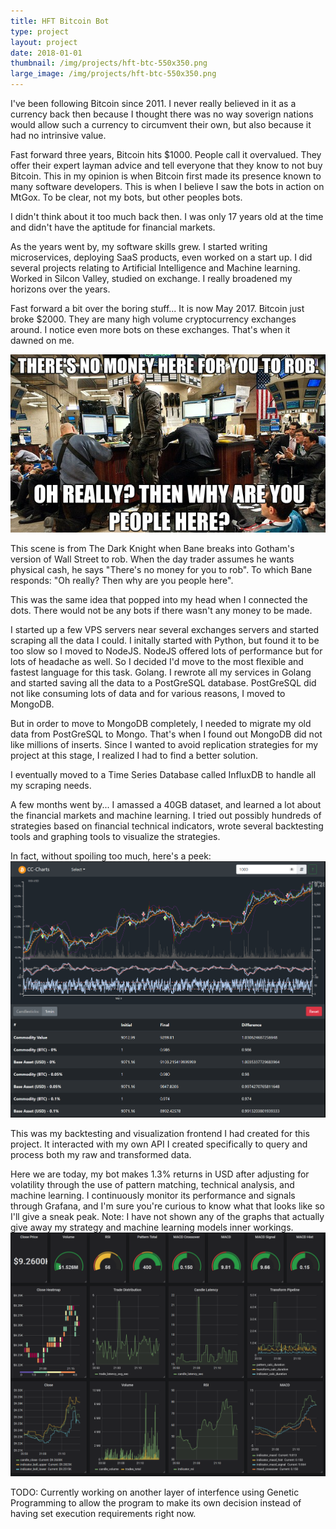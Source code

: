 ```yaml
---
title: HFT Bitcoin Bot
type: project
layout: project
date: 2018-01-01
thumbnail: /img/projects/hft-btc-550x350.png
large_image: /img/projects/hft-btc-550x350.png
---
```


I've been following Bitcoin since 2011. I never really believed in it as a currency back then because I thought there was no way soverign nations would allow such a currency to circumvent their own, but also because it had no intrinsive value.

Fast forward three years, Bitcoin hits $1000. People call it overvalued. They offer their expert layman advice and tell everyone that they know to not buy Bitcoin.
This in my opinion is when Bitcoin first made its presence known to many software developers. This is when I believe I saw the bots in action on MtGox. To be clear, not my bots, but other peoples bots.

I didn't think about it too much back then. I was only 17 years old at the time and didn't have the aptitude for financial markets.

As the years went by, my software skills grew. I started writing microservices, deploying SaaS products, even worked on a start up.
I did several projects relating to Artificial Intelligence and Machine learning. Worked in Silcon Valley, studied on exchange. I really broadened my horizons over the years.

Fast forward a bit over the boring stuff...
It is now May 2017. Bitcoin just broke $2000. They are many high volume cryptocurrency exchanges around. I notice even more bots on these exchanges. That's when it dawned on me.

<img src="/img/projects/hft_btc_bane.png" alt="The Dark Knight Quote">

This scene is from The Dark Knight when Bane breaks into Gotham's version of Wall Street to rob. When the day trader assumes he wants physical cash, he says "There's no money for you to rob".
To which Bane responds: "Oh really? Then why are you people here".

This was the same idea that popped into my head when I connected the dots.
There would not be any bots if there wasn't any money to be made.

I started up a few VPS servers near several exchanges servers and started scraping all the data I could.
I initally started with Python, but found it to be too slow so I moved to NodeJS. NodeJS offered lots of performance but for lots of headache as well. So I decided I'd move to the most flexible and fastest language for this task. Golang.
I rewrote all my services in Golang and started saving all the data to a PostGreSQL database.
PostGreSQL did not like consuming lots of data and for various reasons, I moved to MongoDB.

But in order to move to MongoDB completely, I needed to migrate my old data from PostGreSQL to Mongo. That's when I found out MongoDB did not like millions of inserts. Since I wanted to avoid replication strategies for my project at this stage, I realized I had to find a better solution.

I eventually moved to a Time Series Database called InfluxDB to handle all my scraping needs.

A few months went by...
I amassed a 40GB dataset, and learned a lot about the financial markets and machine learning. 
I tried out possibly hundreds of strategies based on financial technical indicators, wrote several backtesting tools and graphing tools to visualize the strategies.

In fact, without spoiling too much, here's a peek:
<img src="/img/projects/hft_btc_cc_charts.png" alt="CC Charts">

This was my backtesting and visualization frontend I had created for this project. It interacted with my own API I created specifically to query and process both my raw and transformed data.

Here we are today, my bot makes 1.3% returns in USD after adjusting for volatility through the use of pattern matching, technical analysis, and machine learning.
I continuously monitor its performance and signals through Grafana, and I'm sure you're curious to know what that looks like so I'll give a sneak peak.
Note: I have not shown any of the graphs that actually give away my strategy and machine learning models inner workings.
<img src="/img/projects/hft_btc_grafana.png" alt="Grafana">

TODO: Currently working on another layer of interfence using Genetic Programming to allow the program to make its own decision instead of having set execution requirements right now.

